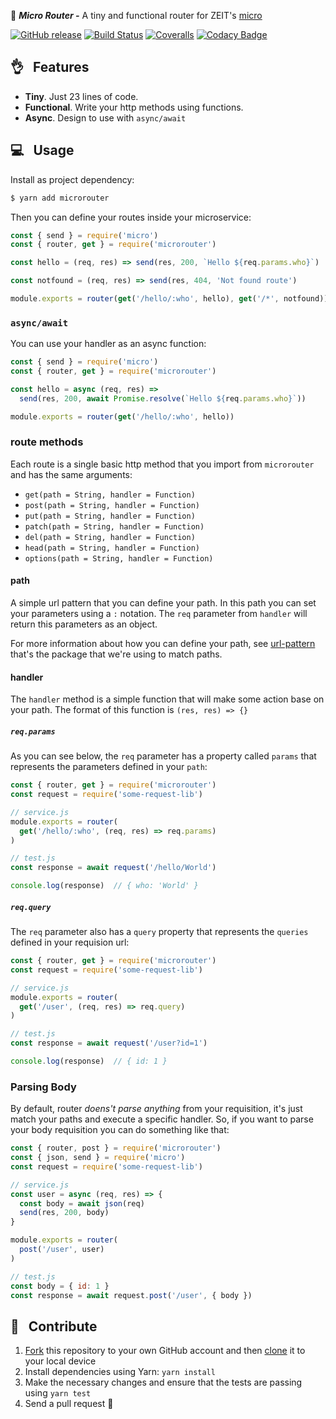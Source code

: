 :station: _**Micro Router -**_ A tiny and functional router for ZEIT's [micro](https://github.com/zeit/micro)

[![GitHub release](https://img.shields.io/github/release/pedronauck/micro-router.svg)]()
[![Build Status](https://travis-ci.org/pedronauck/micro-router.svg?branch=master)](https://travis-ci.org/pedronauck/micro-router)
[![Coveralls](https://img.shields.io/coveralls/pedronauck/micro-router.svg)]()
[![Codacy Badge](https://api.codacy.com/project/badge/Grade/ebdcc3e942b14363a96438b41c770b32)](https://www.codacy.com/app/pedronauck/micro-router?utm_source=github.com&utm_medium=referral&utm_content=pedronauck/micro-router&utm_campaign=Badge_Grade)

## 👌 &nbsp; Features

* **Tiny**. Just 23 lines of code.
* **Functional**. Write your http methods using functions.
* **Async**. Design to use with `async/await`

## 💻 &nbsp; Usage

Install as project dependency:

```bash
$ yarn add microrouter
```

Then you can define your routes inside your microservice:

```js
const { send } = require('micro')
const { router, get } = require('microrouter')

const hello = (req, res) => send(res, 200, `Hello ${req.params.who}`)

const notfound = (req, res) => send(res, 404, 'Not found route')

module.exports = router(get('/hello/:who', hello), get('/*', notfound))
```

### `async/await`

You can use your handler as an async function:

```js
const { send } = require('micro')
const { router, get } = require('microrouter')

const hello = async (req, res) =>
  send(res, 200, await Promise.resolve(`Hello ${req.params.who}`))

module.exports = router(get('/hello/:who', hello))
```

### route methods

Each route is a single basic http method that you import from `microrouter` and has the same arguments:

* `get(path = String, handler = Function)`
* `post(path = String, handler = Function)`
* `put(path = String, handler = Function)`
* `patch(path = String, handler = Function)`
* `del(path = String, handler = Function)`
* `head(path = String, handler = Function)`
* `options(path = String, handler = Function)`

#### path

A simple url pattern that you can define your path. In this path you can set your parameters using a `:` notation. The `req` parameter from `handler` will return this parameters as an object.

For more information about how you can define your path, see [url-pattern](https://github.com/snd/url-pattern) that's the package that we're using to match paths.

#### handler

The `handler` method is a simple function that will make some action base on your path.
The format of this function is `(res, res) => {}`

##### `req.params`

As you can see below, the `req` parameter has a property called `params` that represents the parameters defined in your `path`:

```js
const { router, get } = require('microrouter')
const request = require('some-request-lib')

// service.js
module.exports = router(
  get('/hello/:who', (req, res) => req.params)
)

// test.js
const response = await request('/hello/World')

console.log(response)  // { who: 'World' }
```

##### `req.query`

The `req` parameter also has a `query` property that represents the `queries` defined in your requision url:

```js
const { router, get } = require('microrouter')
const request = require('some-request-lib')

// service.js
module.exports = router(
  get('/user', (req, res) => req.query)
)

// test.js
const response = await request('/user?id=1')

console.log(response)  // { id: 1 }
```

### Parsing Body

By default, router _doens't parse anything_ from your requisition, it's just match your paths and execute a specific handler. So, if you want to parse your body requisition you can do something like that:

```js
const { router, post } = require('microrouter')
const { json, send } = require('micro')
const request = require('some-request-lib')

// service.js
const user = async (req, res) => {
  const body = await json(req)
  send(res, 200, body)
}

module.exports = router(
  post('/user', user)
)

// test.js
const body = { id: 1 }
const response = await request.post('/user', { body })
```

## 🕺 &nbsp; Contribute

1.  [Fork](https://help.github.com/articles/fork-a-repo/) this repository to your own GitHub account and then [clone](https://help.github.com/articles/cloning-a-repository/) it to your local device
2.  Install dependencies using Yarn: `yarn install`
3.  Make the necessary changes and ensure that the tests are passing using `yarn test`
4.  Send a pull request 🙌
